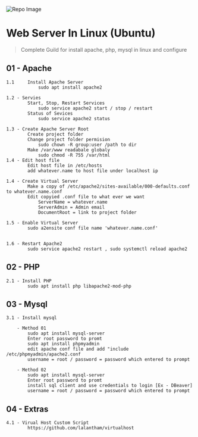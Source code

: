 ![Repo Image](https://github.com/lalantham/web-server-linux/blob/master/img.png)
# Web Server In Linux (Ubuntu)

>Complete Guild for install apache, php, mysql in linux and configure 

## 01 - Apache

	1.1 	Install Apache Server
				sudo apt install apache2

	1.2 - Servies
			Start, Stop, Restart Services
				sudo service apache2 start / stop / restart
			Status of Sevices
				sudo service apache2 status

	1.3 - Create Apache Server Root
			Create project folder
			Change project folder permision
				sudo chown -R group:user /path to dir
			Make /var/www readabale globaly
				sudo chmod -R 755 /var/html
	1.4 - Edit host file
			Edit host file in /etc/hosts
			add whatever.name to host file under localhost ip

	1.4 - Create Virtual Server
			Make a copy of /etc/apache2/sites-available/000-defaults.conf to whatever.name.conf
			Edit copyied .conf file to what ever we want
				ServerName = whatever.name
				ServerAdmin = Admin email
				DocumentRoot = link to project folder

	1.5 - Enable Virtual Server
			sudo a2ensite conf file name 'whatever.name.conf'


	1.6 - Restart Apache2
			sudo service apache2 restart , sudo systemctl reload apache2


## 02 - PHP

	2.1 - Install PHP
			sudo apt install php libapache2-mod-php

## 03 - Mysql

	3.1 - Install mysql

		- Method 01
			sudo apt install mysql-server
			Enter root password to promt
			sudo apt install phpmyadmin
			edit apache conf file and add "include /etc/phpmyadmin/apache2.conf
			username = root / password = password which entered to prompt
			
		- Method 02
			sudo apt install mysql-server
			Enter root password to promt
			install sql client and use credentials to login [Ex - DBeaver]
			username = root / password = password which entered to prompt

## 04 - Extras

	4.1 - Virual Host Custom Script
			https://github.com/lalantham/virtualhost
